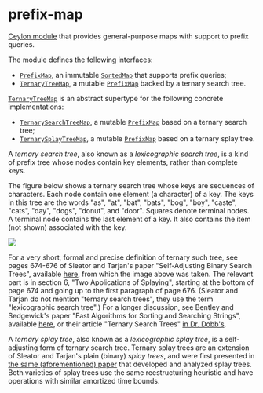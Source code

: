 # prefix-map

[Ceylon module](http://www.ime.usp.br/~reverbel/prefix-map-0.0.1-doc/api/) 
that provides general-purpose maps with support to prefix queries.
   
The module defines the following interfaces:
   
- [`PrefixMap`](http://www.ime.usp.br/~reverbel/prefix-map-0.0.1-doc/api/PrefixMap.type.html), 
  an immutable [`SortedMap`](https://modules.ceylon-lang.org/repo/1/ceylon/collection/1.2.0/module-doc/api/SortedMap.type.html)
  that supports prefix queries;
- [`TernaryTreeMap`](http://www.ime.usp.br/~reverbel/prefix-map-0.0.1-doc/api/TernaryTreeMap.type.html), 
  a mutable [`PrefixMap`](http://www.ime.usp.br/~reverbel/prefix-map-0.0.1-doc/api/PrefixMap.type.html) 
  backed by a ternary search tree.
     
[`TernaryTreeMap`](http://www.ime.usp.br/~reverbel/prefix-map-0.0.1-doc/api/TernaryTreeMap.type.html)
is an abstract supertype for the following concrete implementations:
   
- [`TernarySearchTreeMap`](http://www.ime.usp.br/~reverbel/prefix-map-0.0.1-doc/api/TernarySearchTreeMap.type.html), 
  a mutable [`PrefixMap`](http://www.ime.usp.br/~reverbel/prefix-map-0.0.1-doc/api/PrefixMap.type.html)
  based on a ternary search tree;  
- [`TernarySplayTreeMap`](http://www.ime.usp.br/~reverbel/prefix-map-0.0.1-doc/api/TernarySplayTreeMap.type.html), 
  a mutable [`PrefixMap`](http://www.ime.usp.br/~reverbel/prefix-map-0.0.1-doc/api/PrefixMap.type.html)
  based on a ternary splay tree.
     
A _ternary search tree_, also known as a _lexicographic search tree_,
is a kind of prefix tree whose nodes contain key elements, rather
than complete keys. 
   
The figure below shows a ternary search tree whose keys are sequences 
of characters. Each node contain one element (a character) of a key.
The keys in this tree are the words "as", "at", "bat", "bats", "bog",
"boy", "caste", "cats", "day", "dogs", "donut", and "door". Squares
denote terminal nodes. A terminal node contains the last element of
a key. It also contains the item (not shown) associated with the key.
   
<img src="http://www.ime.usp.br/~reverbel/Images/ternary-search-tree.png">
     
For a very short, formal and precise definition of ternary such tree, 
see pages 674-676 of Sleator and Tarjan's paper "Self-Adjusting Binary 
Search Trees", available [here][sleator-tarjan], from which the image
above was taken. The relevant part is in section 6, "Two Applications 
of Splaying", starting at the bottom of page 674 and going up to the
first paragraph of page 676. (Sleator and Tarjan do not mention "ternary
search trees", they use the term "lexicographic search tree".) For a 
longer discussion, see Bentley and Sedgewick's paper "Fast Algorithms
for Sorting and Searching Strings", available [here][bentley-sedgewick],
or their article "Ternary Search Trees" [in Dr. Dobb's][ternary-search-trees].
   
A _ternary splay tree_, also known as a _lexicographic splay tree_, is
a self-adjusting form of ternary search tree. Ternary splay trees
are an extension of Sleator and Tarjan's plain (binary) _splay trees_,
and were first presented in [the same (aforementioned) paper][sleator-tarjan]
that developed and analyzed splay trees. Both varieties of splay trees use 
the same reestructuring heuristic and have operations with similar amortized
time bounds. 

[sleator-tarjan]: http://www.cs.cmu.edu/~sleator/papers/self-adjusting.pdf "Self-Adjusting Binary Search Trees"

[bentley-sedgewick]: https://www.cs.princeton.edu/~rs/strings/paper.ps "Fast Algorithms for Sorting and Searching Strings"

[ternary-search-trees]: http://www.drdobbs.com/database/ternary-search-trees/184410528 "Ternary Search Trees"